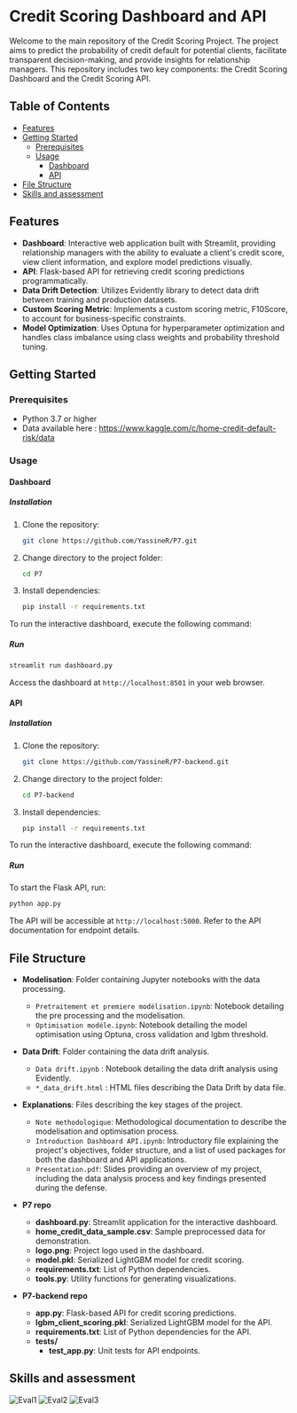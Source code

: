 # Credit Scoring Dashboard and API
Welcome to the main repository of the Credit Scoring Project.
The project aims to predict the probability of credit default for potential clients, facilitate transparent decision-making, and provide insights for relationship managers.
This repository includes two key components: the Credit Scoring Dashboard and the Credit Scoring API.

## Table of Contents

- [Features](#features)
- [Getting Started](#getting-started)
  - [Prerequisites](#Prerequisites)
  - [Usage](#usage)
    - [Dashboard](#dashboard)
    - [API](#api)
- [File Structure](#file-structure)
- [Skills and assessment ](#skills-and-assessment )

## Features

- **Dashboard**: Interactive web application built with Streamlit, providing relationship managers with the ability to evaluate a client's credit score, view client information, and explore model predictions visually.
- **API**: Flask-based API for retrieving credit scoring predictions programmatically.
- **Data Drift Detection**: Utilizes Evidently library to detect data drift between training and production datasets.
- **Custom Scoring Metric**: Implements a custom scoring metric, F10Score, to account for business-specific constraints.
- **Model Optimization**: Uses Optuna for hyperparameter optimization and handles class imbalance using class weights and probability threshold tuning.

## Getting Started

### Prerequisites

- Python 3.7 or higher
- Data available here : https://www.kaggle.com/c/home-credit-default-risk/data

### Usage

#### Dashboard

##### Installation

1. Clone the repository:

   ```bash
   git clone https://github.com/YassineR/P7.git
   ```

2. Change directory to the project folder:

   ```bash
   cd P7
   ```

3. Install dependencies:

   ```bash
   pip install -r requirements.txt
   ```
To run the interactive dashboard, execute the following command:

##### Run
```bash
streamlit run dashboard.py
```

Access the dashboard at `http://localhost:8501` in your web browser.

#### API
##### Installation

1. Clone the repository:

   ```bash
   git clone https://github.com/YassineR/P7-backend.git
   ```

2. Change directory to the project folder:

   ```bash
   cd P7-backend
   ```

3. Install dependencies:

   ```bash
   pip install -r requirements.txt
   ```
To run the interactive dashboard, execute the following command:

##### Run
To start the Flask API, run:

```bash
python app.py
```

The API will be accessible at `http://localhost:5000`. Refer to the API documentation for endpoint details.

## File Structure

- **Modelisation**: Folder containing Jupyter notebooks with the data processing.
    - `Pretraitement et premiere modélisation.ipynb`: Notebook detailing the pre processing and the modelisation.
    - `Optimisation modéle.ipynb`: Notebook detailing the model optimisation using Optuna, cross validation and lgbm threshold.
  
- **Data Drift**: Folder containing the data drift analysis.
    - `Data drift.ipynb` : Notebook detailing the data drift analysis using Evidently.
    - `*_data_drift.html` : HTML files describing the Data Drift by data file.

- **Explanations**: Files describing the key stages of the project.
    - `Note methodologique`: Methodological documentation to describe the modelisation and optimisation process.
    - `Introduction Dashboard API.ipynb`: Introductory file explaining the project's objectives, folder structure, and a list of used packages for both the dashboard and API applications.
    - `Presentation.pdf`: Slides providing an overview of my project, including the data analysis process and key findings presented during the defense.
      
- **P7 repo**
  - **dashboard.py**: Streamlit application for the interactive dashboard.
  - **home_credit_data_sample.csv**: Sample preprocessed data for demonstration.
  - **logo.png**: Project logo used in the dashboard.
  - **model.pkl**: Serialized LightGBM model for credit scoring.
  - **requirements.txt**: List of Python dependencies.
  - **tools.py**: Utility functions for generating visualizations.
- **P7-backend repo**
  - **app.py**: Flask-based API for credit scoring predictions.
  - **lgbm_client_scoring.pkl**: Serialized LightGBM model for the API.
  - **requirements.txt**: List of Python dependencies for the API.
  - **tests/**
    - **test_app.py**: Unit tests for API endpoints.


## Skills and assessment 
![Eval1](Evaluation_1.png)
![Eval2](Evaluation_2.png)
![Eval3](Evaluation_3.png)
